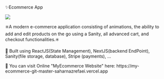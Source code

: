 <p>✨Ecommerce App</p>

<img src="https://user-images.githubusercontent.com/102354875/188324853-66692fae-8a09-4a26-bbb5-ce1362578549.png"></img>

<p>✳️A modern e-commerce application consisting of animations, the ability to add and edit products on the go using a Sanity, all advanced cart, and checkout functionalities.✳️</p>

<p>📍 Built using ReactJS(State Management), NextJS(backend EndPoint), Sanity(file storage, database), Stripe (payments), ... </p> 
<p>📍 You can visit Online "MyEcommerce Website" here: https://my-ecommerce-git-master-saharnazrefaei.vercel.app </P>
